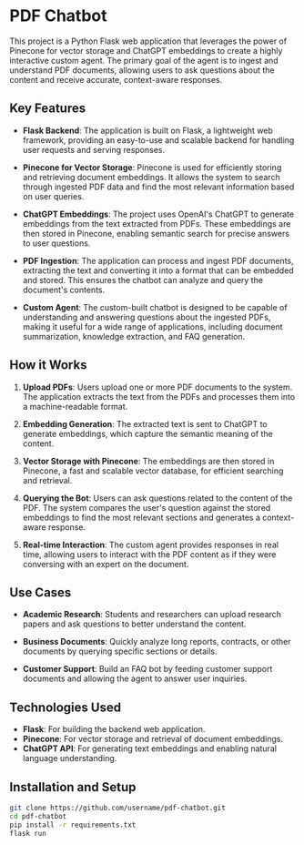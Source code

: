 # PDF Chatbot

This project is a Python Flask web application that leverages the power of Pinecone for vector storage and ChatGPT embeddings to create a highly interactive custom agent. The primary goal of the agent is to ingest and understand PDF documents, allowing users to ask questions about the content and receive accurate, context-aware responses.

## Key Features

- **Flask Backend**: The application is built on Flask, a lightweight web framework, providing an easy-to-use and scalable backend for handling user requests and serving responses.
  
- **Pinecone for Vector Storage**: Pinecone is used for efficiently storing and retrieving document embeddings. It allows the system to search through ingested PDF data and find the most relevant information based on user queries.

- **ChatGPT Embeddings**: The project uses OpenAI's ChatGPT to generate embeddings from the text extracted from PDFs. These embeddings are then stored in Pinecone, enabling semantic search for precise answers to user questions.

- **PDF Ingestion**: The application can process and ingest PDF documents, extracting the text and converting it into a format that can be embedded and stored. This ensures the chatbot can analyze and query the document's contents.

- **Custom Agent**: The custom-built chatbot is designed to be capable of understanding and answering questions about the ingested PDFs, making it useful for a wide range of applications, including document summarization, knowledge extraction, and FAQ generation.

## How it Works

1. **Upload PDFs**: Users upload one or more PDF documents to the system. The application extracts the text from the PDFs and processes them into a machine-readable format.

2. **Embedding Generation**: The extracted text is sent to ChatGPT to generate embeddings, which capture the semantic meaning of the content.

3. **Vector Storage with Pinecone**: The embeddings are then stored in Pinecone, a fast and scalable vector database, for efficient searching and retrieval.

4. **Querying the Bot**: Users can ask questions related to the content of the PDF. The system compares the user's question against the stored embeddings to find the most relevant sections and generates a context-aware response.

5. **Real-time Interaction**: The custom agent provides responses in real time, allowing users to interact with the PDF content as if they were conversing with an expert on the document.

## Use Cases

- **Academic Research**: Students and researchers can upload research papers and ask questions to better understand the content.
  
- **Business Documents**: Quickly analyze long reports, contracts, or other documents by querying specific sections or details.

- **Customer Support**: Build an FAQ bot by feeding customer support documents and allowing the agent to answer user inquiries.

## Technologies Used

- **Flask**: For building the backend web application.
- **Pinecone**: For vector storage and retrieval of document embeddings.
- **ChatGPT API**: For generating text embeddings and enabling natural language understanding.

## Installation and Setup


   ```bash
   git clone https://github.com/username/pdf-chatbot.git
   cd pdf-chatbot
   pip install -r requirements.txt
   flask run
   
